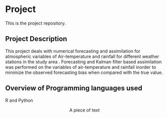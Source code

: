 # Project
This is the project repository.

## Project Description
This project deals with numerical forecasting and assimilation for atmospheric variables of Air-temperature and rainfall for different weather stations in the study area .
Forecasting and Kalman filter based assimilation was performed on the variables of air-temperature and rainfall inorder to minimize the observed forecasting bias when compared with the true value.

## Overview of Programming languages used
R and Python



<p style="text-align: center;">A piece of text</p>



